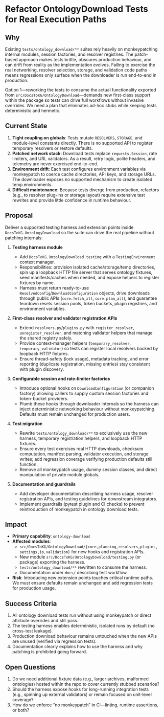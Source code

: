 # Refactor OntologyDownload Tests for Real Execution Paths

## Why

Existing `tests/ontology_download/**` suites rely heavily on monkeypatching internal modules, session factories, and resolver registries. The patch-based approach makes tests brittle, obscures production behaviour, and can drift from reality as the implementation evolves. Failing to exercise the real networking, resolver selection, storage, and validation code paths means regressions only surface when the downloader is run end-to-end in production.

Option 1—reworking the tests to consume the actual functionality exported from `src/DocsToKG/OntologyDownload`—demands new first-class support within the package so tests can drive full workflows without invasive overrides. We need a plan that eliminates ad-hoc stubs while keeping tests deterministic and hermetic.

## Current State

1. **Tight coupling on globals**: Tests mutate `RESOLVERS`, `STORAGE`, and module-level constants directly. There is no supported API to register temporary resolvers or restore defaults.
2. **Patched network stack**: Download tests replace `requests.Session`, rate limiters, and URL validators. As a result, retry logic, polite headers, and telemetry are never exercised end-to-end.
3. **Environment drift**: Each test configures environment variables via monkeypatch to coerce cache directories, API keys, and storage URLs. The downloader exposes no supported mechanism to create isolated temp environments.
4. **Difficult maintenance**: Because tests diverge from production, refactors (e.g., to resolver plug-ins or storage layout) require extensive test rewrites and provide little confidence in runtime behaviour.

## Proposal

Deliver a supported testing harness and extension points inside `DocsToKG.OntologyDownload` so the suite can drive the real pipeline without patching internals:

1. **Testing harness module**  
   - Add `DocsToKG.OntologyDownload.testing` with a `TestingEnvironment` context manager.  
   - Responsibilities: provision isolated cache/storage/temp directories, spin up a loopback HTTP file server that serves ontology fixtures, seed manifests/caches when needed, and expose helpers to register fixtures by name.  
   - Harness must return ready-to-use `ResolvedConfig`/`DownloadConfiguration` objects, drive downloads through public APIs (`core.fetch_all`, `core.plan_all`), and guarantee teardown resets session pools, token buckets, plugin registries, and environment variables.

2. **First-class resolver and validator registration APIs**  
   - Extend `resolvers.py`/`plugins.py` with `register_resolver`, `unregister_resolver`, and matching validator helpers that manage the shared registry safely.  
   - Provide context-manager helpers (`temporary_resolver`, `temporary_validator`) so tests can register local resolvers backed by loopback HTTP fixtures.  
   - Ensure thread-safety (lock usage), metadata tracking, and error reporting (duplicate registration, missing entries) stay consistent with plugin discovery.

3. **Configurable session and rate-limiter factories**  
   - Introduce optional hooks on `DownloadConfiguration` (or companion factory) allowing callers to supply custom session factories and token-bucket providers.  
   - Plumb these hooks through downloader internals so the harness can inject deterministic networking behaviour without monkeypatching. Defaults must remain unchanged for production users.

4. **Test migration**  
   - Rewrite `tests/ontology_download/**` to exclusively use the new harness, temporary registration helpers, and loopback HTTP fixtures.  
   - Ensure every test exercises real HTTP downloads, checksum computation, manifest parsing, validator execution, and storage writes; add regression coverage verifying production defaults still function.  
   - Remove all monkeypatch usage, dummy session classes, and direct manipulation of private module globals.

5. **Documentation and guardrails**  
   - Add developer documentation describing harness usage, resolver registration APIs, and testing guidelines for downstream integrators.  
   - Implement guardrails (pytest plugin and CI checks) to prevent reintroduction of monkeypatch in ontology download tests.

## Impact

- **Primary capability**: `ontology-download`
- **Affected modules**:  
  - `src/DocsToKG/OntologyDownload/{core,planning,resolvers,plugins,settings,io,validation}` for new hooks and registration APIs.  
  - New module `src/DocsToKG/OntologyDownload/testing.py` (or package) exporting the harness.  
  - `tests/ontology_download/**` rewritten to consume the harness.  
  - Documentation under `docs/` describing test workflow.
- **Risk**: Introducing new extension points touches critical runtime paths. We must ensure defaults remain unchanged and add regression tests for production usage.

## Success Criteria

1. All ontology download tests run without using monkeypatch or direct attribute overrides and still pass.  
2. The testing harness enables deterministic, isolated runs by default (no cross-test leakage).  
3. Production download behaviour remains untouched when the new APIs are unused (verified via regression tests).  
4. Documentation clearly explains how to use the harness and why patching is prohibited going forward.

## Open Questions

1. Do we need additional fixture data (e.g., larger archives, malformed ontologies) hosted within the repo to cover currently stubbed scenarios?  
2. Should the harness expose hooks for long-running integration tests (e.g., spinning up external validators) or remain focused on unit-level coverage?  
3. How do we enforce “no monkeypatch” in CI—linting, runtime assertions, or both?
